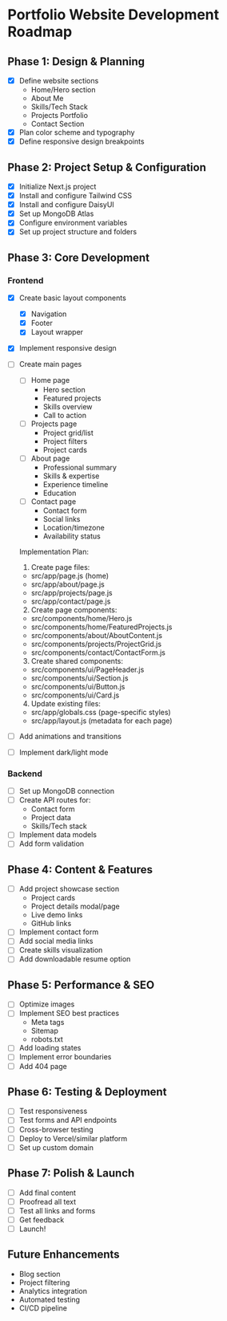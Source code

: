 # Portfolio Website Development Roadmap

## Phase 1: Design & Planning
- [x] Define website sections
  - Home/Hero section
  - About Me
  - Skills/Tech Stack
  - Projects Portfolio
  - Contact Section
- [x] Plan color scheme and typography
- [x] Define responsive design breakpoints

## Phase 2: Project Setup & Configuration
- [x] Initialize Next.js project
- [x] Install and configure Tailwind CSS
- [x] Install and configure DaisyUI
- [x] Set up MongoDB Atlas
- [x] Configure environment variables
- [x] Set up project structure and folders

## Phase 3: Core Development
### Frontend
- [x] Create basic layout components
  - [x] Navigation
  - [x] Footer
  - [x] Layout wrapper
- [x] Implement responsive design
- [ ] Create main pages
  - [ ] Home page
    - Hero section
    - Featured projects
    - Skills overview
    - Call to action
  - [ ] Projects page
    - Project grid/list
    - Project filters
    - Project cards
  - [ ] About page
    - Professional summary
    - Skills & expertise
    - Experience timeline
    - Education
  - [ ] Contact page
    - Contact form
    - Social links
    - Location/timezone
    - Availability status

  Implementation Plan:
  1. Create page files:
    - src/app/page.js (home)
    - src/app/about/page.js
    - src/app/projects/page.js
    - src/app/contact/page.js

  2. Create page components:
    - src/components/home/Hero.js
    - src/components/home/FeaturedProjects.js
    - src/components/about/AboutContent.js
    - src/components/projects/ProjectGrid.js
    - src/components/contact/ContactForm.js

  3. Create shared components:
    - src/components/ui/PageHeader.js
    - src/components/ui/Section.js
    - src/components/ui/Button.js
    - src/components/ui/Card.js

  4. Update existing files:
    - src/app/globals.css (page-specific styles)
    - src/app/layout.js (metadata for each page)

- [ ] Add animations and transitions
- [ ] Implement dark/light mode

### Backend
- [ ] Set up MongoDB connection
- [ ] Create API routes for:
  - Contact form
  - Project data
  - Skills/Tech stack
- [ ] Implement data models
- [ ] Add form validation

## Phase 4: Content & Features
- [ ] Add project showcase section
  - Project cards
  - Project details modal/page
  - Live demo links
  - GitHub links
- [ ] Implement contact form
- [ ] Add social media links
- [ ] Create skills visualization
- [ ] Add downloadable resume option

## Phase 5: Performance & SEO
- [ ] Optimize images
- [ ] Implement SEO best practices
  - Meta tags
  - Sitemap
  - robots.txt
- [ ] Add loading states
- [ ] Implement error boundaries
- [ ] Add 404 page

## Phase 6: Testing & Deployment
- [ ] Test responsiveness
- [ ] Test forms and API endpoints
- [ ] Cross-browser testing
- [ ] Deploy to Vercel/similar platform
- [ ] Set up custom domain

## Phase 7: Polish & Launch
- [ ] Add final content
- [ ] Proofread all text
- [ ] Test all links and forms
- [ ] Get feedback
- [ ] Launch!

## Future Enhancements
- Blog section
- Project filtering
- Analytics integration
- Automated testing
- CI/CD pipeline 